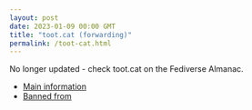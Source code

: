 ```yaml
---
layout: post
date: 2023-01-09 00:00 GMT
title: "toot.cat (forwarding)"
permalink: /toot-cat.html
---
```


No longer updated - check toot.cat on the Fediverse Almanac.

* [Main information](https://www.fediversealmanac.com/api/v1/instances/toot.cat)
* [Banned from](https://www.fediversealmanac.com/api/v1/instances/toot.cat/banned_from)

